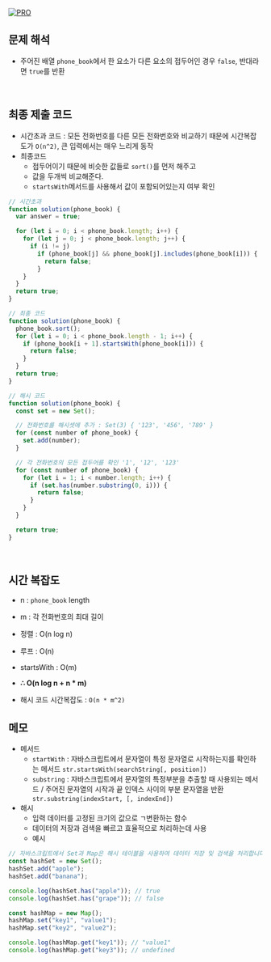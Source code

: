 [![PRO]][Link]

## 문제 해석

- 주어진 배열 `phone_book`에서 한 요소가 다른 요소의 접두어인 경우 `false`, 반대라면 `true`를 반환

<br/>

## 최종 제출 코드

- 시간초과 코드 : 모든 전화번호를 다른 모든 전화번호와 비교하기 때문에 시간복잡도가 `O(n^2)`, 큰 입력에서는 매우 느리게 동작
- 최종코드
  - 접두어이기 때문에 비슷한 값들로 `sort()`를 먼저 해주고
  - 값을 두개씩 비교해준다.
  - `startsWith`메서드를 사용해서 값이 포함되어있는지 여부 확인

```js
// 시간초과
function solution(phone_book) {
  var answer = true;

  for (let i = 0; i < phone_book.length; i++) {
    for (let j = 0; j < phone_book.length; j++) {
      if (i != j)
        if (phone_book[j] && phone_book[j].includes(phone_book[i])) {
          return false;
        }
    }
  }
  return true;
}

// 최종 코드
function solution(phone_book) {
  phone_book.sort();
  for (let i = 0; i < phone_book.length - 1; i++) {
    if (phone_book[i + 1].startsWith(phone_book[i])) {
      return false;
    }
  }
  return true;
}

// 해시 코드
function solution(phone_book) {
  const set = new Set();

  // 전화번호를 해시셋에 추가 : Set(3) { '123', '456', '789' }
  for (const number of phone_book) {
    set.add(number);
  }

  // 각 전화번호의 모든 접두어를 확인 '1', '12', '123'
  for (const number of phone_book) {
    for (let i = 1; i < number.length; i++) {
      if (set.has(number.substring(0, i))) {
        return false;
      }
    }
  }

  return true;
}
```

<br/>

## 시간 복잡도

- n : `phone_book` length
- m : 각 전화번호의 최대 길이
- 정렬 : O(n log n)
- 루프 : O(n)
- startsWith : O(m)
- **∴ O(n log n + n \* m)**

- 해시 코드 시간복잡도 : `O(n * m^2)`

## 메모

- 메서드
  - `startWith` : 자바스크립트에서 문자열이 특정 문자열로 시작하는지를 확인하는 메서드 `str.startsWith(searchString[, position])`
  - `substring` : 자바스크립트에서 문자열의 특정부분을 추출할 때 사용되는 메서드 / 주어진 문자열의 시작과 끝 인덱스 사이의 부분 문자열을 반환 `str.substring(indexStart, [, indexEnd])`
- 해시
  - 입력 데이터를 고정된 크기의 값으로 ㄱ변환하는 함수
  - 데이터의 저장과 검색을 빠르고 효율적으로 처리하는데 사용
  - 예시

```js
// 자바스크립트에서 Set과 Map은 해시 테이블을 사용하여 데이터 저장 및 검색을 처리합니다.
const hashSet = new Set();
hashSet.add("apple");
hashSet.add("banana");

console.log(hashSet.has("apple")); // true
console.log(hashSet.has("grape")); // false

const hashMap = new Map();
hashMap.set("key1", "value1");
hashMap.set("key2", "value2");

console.log(hashMap.get("key1")); // "value1"
console.log(hashMap.get("key3")); // undefined
```

<!---------------------------------------------------------------------------->

[PRO]: https://github.com/GoSSaChin/algorithm-js/assets/107768516/67c43b52-bc3f-4571-a249-5519021afbb0
[Link]: https://school.programmers.co.kr/learn/courses/30/lessons/42577
